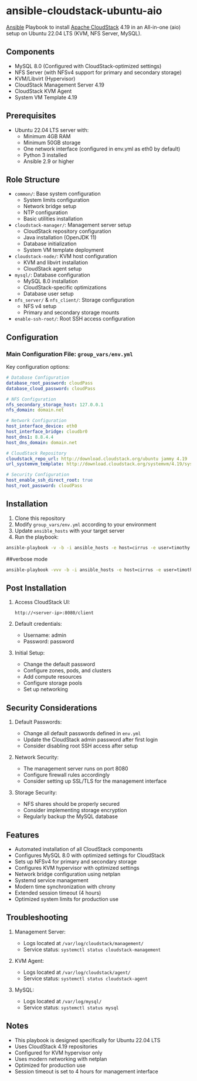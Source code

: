 # ansible-cloudstack-ubuntu-aio

[Ansible](http://ansible.com) Playbook to install [Apache CloudStack](cloudstack.apache.org) 4.19 in an All-in-one (aio) setup on Ubuntu 22.04 LTS (KVM, NFS Server, MySQL).

## Components

- MySQL 8.0 (Configured with CloudStack-optimized settings)
- NFS Server (with NFSv4 support for primary and secondary storage)
- KVM/Libvirt (Hypervisor)
- CloudStack Management Server 4.19
- CloudStack KVM Agent
- System VM Template 4.19

## Prerequisites

- Ubuntu 22.04 LTS server with:
  - Minimum 4GB RAM
  - Minimum 50GB storage
  - One network interface (configured in env.yml as eth0 by default)
  - Python 3 installed
  - Ansible 2.9 or higher

## Role Structure

- `common/`: Base system configuration
  - System limits configuration
  - Network bridge setup
  - NTP configuration
  - Basic utilities installation
- `cloudstack-manager/`: Management server setup
  - CloudStack repository configuration
  - Java installation (OpenJDK 11)
  - Database initialization
  - System VM template deployment
- `cloudstack-node/`: KVM host configuration
  - KVM and libvirt installation
  - CloudStack agent setup
- `mysql/`: Database configuration
  - MySQL 8.0 installation
  - CloudStack-specific optimizations
  - Database user setup
- `nfs_server/` & `nfs_client/`: Storage configuration
  - NFS v4 setup
  - Primary and secondary storage mounts
- `enable-ssh-root/`: Root SSH access configuration

## Configuration

### Main Configuration File: `group_vars/env.yml`

Key configuration options:
```yaml
# Database Configuration
database_root_password: cloudPass
database_cloud_password: cloudPass

# NFS Configuration
nfs_secondary_storage_host: 127.0.0.1
nfs_domain: domain.net

# Network Configuration
host_interface_device: eth0
host_interface_bridge: cloudbr0
host_dns1: 8.8.4.4
host_dns_domain: domain.net

# CloudStack Repository
cloudstack_repo_url: http://download.cloudstack.org/ubuntu jammy 4.19
url_systemvm_template: http://download.cloudstack.org/systemvm/4.19/systemvmtemplate-4.19.0-kvm.qcow2.bz2

# Security Configuration
host_enable_ssh_direct_root: true
host_root_password: cloudPass
```

## Installation

1. Clone this repository
2. Modify `group_vars/env.yml` according to your environment
3. Update `ansible_hosts` with your target server
4. Run the playbook:



```bash
ansible-playbook -v -b -i ansible_hosts -e host=cirrus -e user=timothy cs-aio-deploy.yml
```
##verbose mode
```bash
ansible-playbook -vvv -b -i ansible_hosts -e host=cirrus -e user=timothy cs-aio-deploy.yml
```

## Post Installation

1. Access CloudStack UI:
   ```
   http://<server-ip>:8080/client
   ```

2. Default credentials:
   - Username: admin
   - Password: password

3. Initial Setup:
   - Change the default password
   - Configure zones, pods, and clusters
   - Add compute resources
   - Configure storage pools
   - Set up networking

## Security Considerations

1. Default Passwords:
   - Change all default passwords defined in `env.yml`
   - Update the CloudStack admin password after first login
   - Consider disabling root SSH access after setup

2. Network Security:
   - The management server runs on port 8080
   - Configure firewall rules accordingly
   - Consider setting up SSL/TLS for the management interface

3. Storage Security:
   - NFS shares should be properly secured
   - Consider implementing storage encryption
   - Regularly backup the MySQL database

## Features

- Automated installation of all CloudStack components
- Configures MySQL 8.0 with optimized settings for CloudStack
- Sets up NFSv4 for primary and secondary storage
- Configures KVM hypervisor with optimized settings
- Network bridge configuration using netplan
- Systemd service management
- Modern time synchronization with chrony
- Extended session timeout (4 hours)
- Optimized system limits for production use

## Troubleshooting

1. Management Server:
   - Logs located at `/var/log/cloudstack/management/`
   - Service status: `systemctl status cloudstack-management`

2. KVM Agent:
   - Logs located at `/var/log/cloudstack/agent/`
   - Service status: `systemctl status cloudstack-agent`

3. MySQL:
   - Logs located at `/var/log/mysql/`
   - Service status: `systemctl status mysql`

## Notes

- This playbook is designed specifically for Ubuntu 22.04 LTS
- Uses CloudStack 4.19 repositories
- Configured for KVM hypervisor only
- Uses modern networking with netplan
- Optimized for production use
- Session timeout is set to 4 hours for management interface
